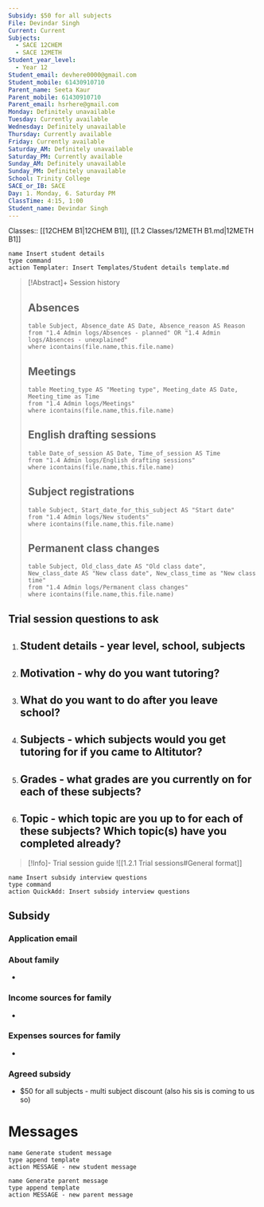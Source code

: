 ```yaml
---
Subsidy: $50 for all subjects
File: Devindar Singh
Current: Current
Subjects:
  - SACE 12CHEM
  - SACE 12METH
Student_year_level:
  - Year 12
Student_email: devhere0000@gmail.com
Student_mobile: 61430910710
Parent_name: Seeta Kaur
Parent_mobile: 61430910710
Parent_email: hsrhere@gmail.com
Monday: Definitely unavailable
Tuesday: Currently available
Wednesday: Definitely unavailable
Thursday: Currently available
Friday: Currently available
Saturday_AM: Definitely unavailable
Saturday_PM: Currently available
Sunday_AM: Definitely unavailable
Sunday_PM: Definitely unavailable
School: Trinity College
SACE_or_IB: SACE
Day: 1. Monday, 6. Saturday PM
ClassTime: 4:15, 1:00
Student_name: Devindar Singh
---
```

Classes:: [[12CHEM B1|12CHEM B1]], [[1.2 Classes/12METH B1.md|12METH B1]]
```button
name Insert student details
type command
action Templater: Insert Templates/Student details template.md
```

> [!Abstract]+ Session history
> ## Absences
> ```dataview
> table Subject, Absence_date AS Date, Absence_reason AS Reason
> from "1.4 Admin logs/Absences - planned" OR "1.4 Admin logs/Absences - unexplained"
> where icontains(file.name,this.file.name)
> ```
> 
> ## Meetings
> ```dataview
> table Meeting_type AS "Meeting type", Meeting_date AS Date, Meeting_time as Time
> from "1.4 Admin logs/Meetings" 
> where icontains(file.name,this.file.name)
> ```
> 
> ## English drafting sessions
> ```dataview
> table Date_of_session AS Date, Time_of_session AS Time
> from "1.4 Admin logs/English drafting sessions"
> where icontains(file.name,this.file.name)
> ```
> 
> ## Subject registrations
> ```dataview
> table Subject, Start_date_for_this_subject AS "Start date"
> from "1.4 Admin logs/New students"
> where icontains(file.name,this.file.name)
> ```
> 
> ## Permanent class changes
> ```dataview
> table Subject, Old_class_date AS "Old class date", New_class_date AS "New class date", New_class_time as "New class time"
> from "1.4 Admin logs/Permanent class changes"
> where icontains(file.name,this.file.name)
> 

## Trial session questions to ask
1. **Student details** - year level, school, subjects 
	- 
2. **Motivation** - why do you want tutoring?
	- 
3.  What do you want to do after you leave school?
	- 
4. **Subjects** - which subjects would you get tutoring for if you came to Altitutor?
	- 
5. **Grades** - what grades are you currently on for each of these subjects?
	- 
6.  **Topic** - which topic are you up to for each of these subjects? Which topic(s) have you completed already?
	- 

> [!Info]- Trial session guide
![[1.2.1 Trial sessions#General format]]

```button
name Insert subsidy interview questions
type command
action QuickAdd: Insert subsidy interview questions
```
## Subsidy
### Application email

### About family
- 
### Income sources for family
- 
### Expenses sources for family
- 
### Agreed subsidy
- $50 for all subjects - multi subject discount (also his sis is coming to us so)


# Messages
```button
name Generate student message
type append template
action MESSAGE - new student message
```



```button
name Generate parent message
type append template
action MESSAGE - new parent message
```

